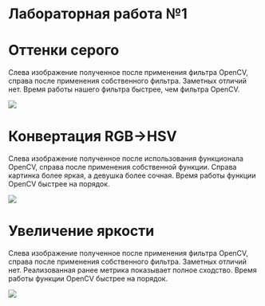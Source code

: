# Лабораторная работа №1

# Оттенки серого

Слева изображение полученное после применения фильтра OpenCV, справа после применения собственного фильтра.
Заметных отличий нет.
Время работы нашего фильтра быстрее, чем фильтра OpenCV.

![](https://media.discordapp.net/attachments/577450130039504906/764149056095256646/unknown.png)

# Конвертация RGB->HSV

Слева изображение полученное после использования функционала OpenCV, справа после применения собственной функции.
Справа картинка более яркая, а девушка более сочная.
Время работы функции OpenCV быстрее на порядок.

![](https://media.discordapp.net/attachments/577450130039504906/764150810971078656/unknown.png)

# Увеличение яркости

Слева изображение полученное после применения фильтра OpenCV, справа после применения собственного фильтра.
Заметных отличий нет. Реализованная ранее метрика показывает полное сходство.
Время работы функции OpenCV быстрее на порядок.

![](https://media.discordapp.net/attachments/577450130039504906/764151874479456306/unknown.png)
